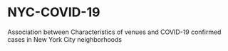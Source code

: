 # NYC-COVID-19
Association between Characteristics of venues and COVID-19 confirmed cases in New York City neighborhoods
